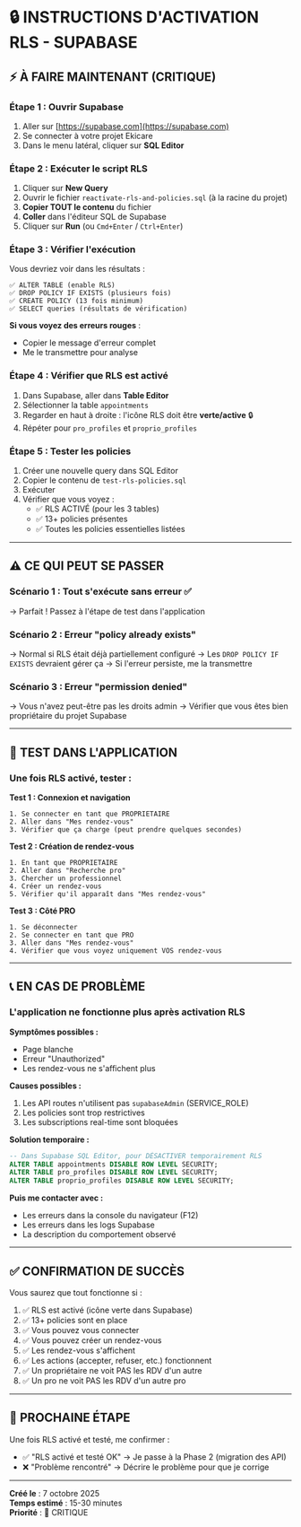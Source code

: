 # 🔒 INSTRUCTIONS D'ACTIVATION RLS - SUPABASE

## ⚡ À FAIRE MAINTENANT (CRITIQUE)

### **Étape 1 : Ouvrir Supabase**
1. Aller sur [https://supabase.com](https://supabase.com)
2. Se connecter à votre projet Ekicare
3. Dans le menu latéral, cliquer sur **SQL Editor**

### **Étape 2 : Exécuter le script RLS**
1. Cliquer sur **New Query**
2. Ouvrir le fichier `reactivate-rls-and-policies.sql` (à la racine du projet)
3. **Copier TOUT le contenu** du fichier
4. **Coller** dans l'éditeur SQL de Supabase
5. Cliquer sur **Run** (ou `Cmd+Enter` / `Ctrl+Enter`)

### **Étape 3 : Vérifier l'exécution**
Vous devriez voir dans les résultats :
```
✅ ALTER TABLE (enable RLS)
✅ DROP POLICY IF EXISTS (plusieurs fois)
✅ CREATE POLICY (13 fois minimum)
✅ SELECT queries (résultats de vérification)
```

**Si vous voyez des erreurs rouges** : 
- Copier le message d'erreur complet
- Me le transmettre pour analyse

### **Étape 4 : Vérifier que RLS est activé**
1. Dans Supabase, aller dans **Table Editor**
2. Sélectionner la table `appointments`
3. Regarder en haut à droite : l'icône RLS doit être **verte/active** 🔒
4. Répéter pour `pro_profiles` et `proprio_profiles`

### **Étape 5 : Tester les policies**
1. Créer une nouvelle query dans SQL Editor
2. Copier le contenu de `test-rls-policies.sql`
3. Exécuter
4. Vérifier que vous voyez :
   - ✅ RLS ACTIVÉ (pour les 3 tables)
   - ✅ 13+ policies présentes
   - ✅ Toutes les policies essentielles listées

---

## ⚠️ CE QUI PEUT SE PASSER

### Scénario 1 : Tout s'exécute sans erreur ✅
→ Parfait ! Passez à l'étape de test dans l'application

### Scénario 2 : Erreur "policy already exists"
→ Normal si RLS était déjà partiellement configuré
→ Les `DROP POLICY IF EXISTS` devraient gérer ça
→ Si l'erreur persiste, me la transmettre

### Scénario 3 : Erreur "permission denied"
→ Vous n'avez peut-être pas les droits admin
→ Vérifier que vous êtes bien propriétaire du projet Supabase

---

## 🧪 TEST DANS L'APPLICATION

### Une fois RLS activé, tester :

**Test 1 : Connexion et navigation**
```
1. Se connecter en tant que PROPRIETAIRE
2. Aller dans "Mes rendez-vous"
3. Vérifier que ça charge (peut prendre quelques secondes)
```

**Test 2 : Création de rendez-vous**
```
1. En tant que PROPRIETAIRE
2. Aller dans "Recherche pro"
3. Chercher un professionnel
4. Créer un rendez-vous
5. Vérifier qu'il apparaît dans "Mes rendez-vous"
```

**Test 3 : Côté PRO**
```
1. Se déconnecter
2. Se connecter en tant que PRO
3. Aller dans "Mes rendez-vous"
4. Vérifier que vous voyez uniquement VOS rendez-vous
```

---

## 📞 EN CAS DE PROBLÈME

### L'application ne fonctionne plus après activation RLS

**Symptômes possibles :**
- Page blanche
- Erreur "Unauthorized"
- Les rendez-vous ne s'affichent plus

**Causes possibles :**
1. Les API routes n'utilisent pas `supabaseAdmin` (SERVICE_ROLE)
2. Les policies sont trop restrictives
3. Les subscriptions real-time sont bloquées

**Solution temporaire :**
```sql
-- Dans Supabase SQL Editor, pour DÉSACTIVER temporairement RLS
ALTER TABLE appointments DISABLE ROW LEVEL SECURITY;
ALTER TABLE pro_profiles DISABLE ROW LEVEL SECURITY;
ALTER TABLE proprio_profiles DISABLE ROW LEVEL SECURITY;
```

**Puis me contacter avec :**
- Les erreurs dans la console du navigateur (F12)
- Les erreurs dans les logs Supabase
- La description du comportement observé

---

## ✅ CONFIRMATION DE SUCCÈS

Vous saurez que tout fonctionne si :

1. ✅ RLS est activé (icône verte dans Supabase)
2. ✅ 13+ policies sont en place
3. ✅ Vous pouvez vous connecter
4. ✅ Vous pouvez créer un rendez-vous
5. ✅ Les rendez-vous s'affichent
6. ✅ Les actions (accepter, refuser, etc.) fonctionnent
7. ✅ Un propriétaire ne voit PAS les RDV d'un autre
8. ✅ Un pro ne voit PAS les RDV d'un autre pro

---

## 🎯 PROCHAINE ÉTAPE

Une fois RLS activé et testé, me confirmer :
- ✅ "RLS activé et testé OK" → Je passe à la Phase 2 (migration des API)
- ❌ "Problème rencontré" → Décrire le problème pour que je corrige

---

**Créé le** : 7 octobre 2025  
**Temps estimé** : 15-30 minutes  
**Priorité** : 🔴 CRITIQUE










